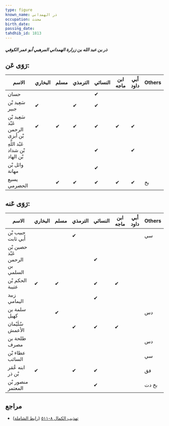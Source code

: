 ```yaml
---
type: figure
known_name: ذر الهمداني
occupation: محدث
birth_date:
passing_date:
tahdhib_id: 1813
---
```

##### ذر بن عبد الله بن زرارة الهمداني المرهبي أبو عمر الكوفي

## رَوَى عَن:
| الاسم                            | البخاري | مسلم | الترمذي | النسائي | ابن ماجه | أبي داود | Others |
| -------------------------------- | ------- | ---- | ------- | ------- | -------- | -------- | ------ |
| حسان                             |         |      |         | ✔       |          |          |        |
| سَعِيد بْن جبير                  | ✔       |      | ✔       | ✔       |          |          |        |
| سَعِيد بْن عَبْد الرحمن بْن أبزى | ✔       | ✔    | ✔       | ✔       | ✔        | ✔        |        |
| عَبْد اللَّهِ بْن شداد بْن الهاد |         |      |         | ✔       |          | ✔        |        |
| وائل بْن مهانة                   |         |      |         | ✔       |          |          |        |
| يسيع الحضرمي                     |         | ✔    | ✔       | ✔       | ✔        | ✔        | بخ     |
## رَوَى عَنه:
| الاسم                           | البخاري | مسلم | الترمذي | النسائي | ابن ماجه | أبي داود | Others |
| ------------------------------- | ------- | ---- | ------- | ------- | -------- | -------- | ------ |
| حبيب بْن أَبي ثابت              |         |      | ✔       |         |          |          | سي     |
| حصين بْن عَبْد الرحمن بن السلمي |         |      |         | ✔       |          |          |        |
| الحكم بْن عتيبة                 | ✔       | ✔    |         | ✔       | ✔        |          |        |
| زبيد اليمامي                    |         |      |         | ✔       |          |          |        |
| سلمة بن كهيل                    |         | ✔    |         |         |          |          | دس     |
| سُلَيْمان الأعمش                |         |      | ✔       | ✔       | ✔        |          |        |
| طلحة بن مصرف                    |         |      |         |         |          |          | دس     |
| عطاء بْن السائب                 |         |      |         |         |          |          | سي     |
| ابنه عُمَر بْن ذر               | ✔       |      | ✔       | ✔       |          |          | فق     |
| منصور بْن المعتمر               |         |      |         | ✔       |          |          | بخ دت  |
## مراجع
- [تهذيب الكمال ٨-٥١١](obsidian://open?vault=Tahdhib-al-Kamal&file=Figures/١٨١٣-ذر%20بن%20عبد%20الله%20بن%20زرارة%20الهمداني%20المرهبي%20أبو%20عمر%20الكوفي) ([رابط الشاملة](https://shamela.ws/book/3722/4222))